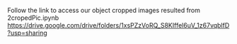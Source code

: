 Follow the link to access our object cropped images resulted from 2cropedPic.ipynb
https://drive.google.com/drive/folders/1xsPZzVoRQ_S8KIffel6uV_1z67vqblfD?usp=sharing
